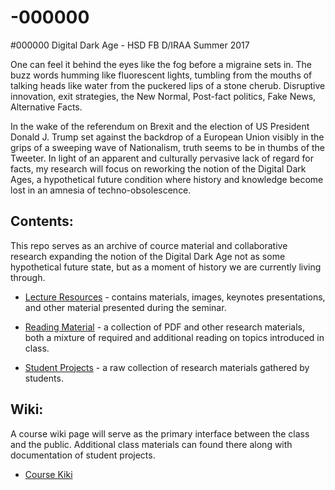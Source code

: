 # -000000
#000000 Digital Dark Age - HSD FB D/IRAA Summer 2017

One can feel it behind the eyes like the fog before a migraine sets in. The buzz words humming like fluorescent lights, tumbling from the mouths of talking heads like water from the puckered lips of a stone cherub. Disruptive innovation, exit strategies, the New Normal, Post-fact politics, Fake News, Alternative Facts.

In the wake of the referendum on Brexit and the election of US President Donald J. Trump set against the backdrop of a European Union visibly in the grips of a sweeping wave of Nationalism, truth seems to be in thumbs of the Tweeter. In light of an apparent and culturally pervasive lack of regard for facts, my research will focus on reworking the notion of the Digital Dark Ages, a hypothetical future condition where history and knowledge become lost in an amnesia of techno-obsolescence.

## Contents:

This repo serves as an archive of cource material and collaborative research expanding the notion of the Digital Dark Age not as some hypothetical future state, but as a moment of history we are currently living through.

* [Lecture Resources](https://github.com/phillipdavidstearns/-000000/tree/master/lectureResources) - contains materials, images, keynotes presentations, and other material presented during the seminar.

* [Reading Material](https://github.com/phillipdavidstearns/-000000/tree/master/readingMaterial) - a collection of PDF and other research materials, both a mixture of required and additional reading on topics introduced in class.

* [Student Projects](https://github.com/phillipdavidstearns/-000000/tree/master/StudentProjects) - a raw collection of research materials gathered by students.

## Wiki:

A course wiki page will serve as the primary interface between the class and the public. Additional class materials can found there along with documentation of student projects.

* [Course Kiki](https://github.com/phillipdavidstearns/-000000/wiki)
